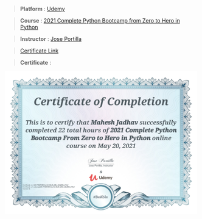 
> **Platform** : [Udemy](https://www.udemy.com/)

> **Course** : [2021 Complete Python Bootcamp from Zero to Hero in Python](https://www.udemy.com/course/complete-python-bootcamp/)

> **Instructor** : [Jose Portilla](https://www.udemy.com/user/joseportilla/)

> <a target="_blank" href="https://udemy-certificate.s3.amazonaws.com/image/UC-71621593-ba1d-43e9-a68c-d2a86fcc73af.jpg">Certificate Link</a>

> **Certificate** : 

<img src="./Certificates/Udemy/2021CompletePythonBootcamp.jpg" alt="Python Bootcamp">
